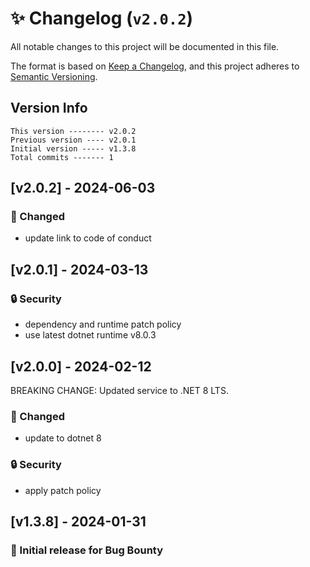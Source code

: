 # ✨ Changelog (`v2.0.2`)

All notable changes to this project will be documented in this file.

The format is based on [Keep a Changelog](https://keepachangelog.com/en/1.0.0/),
and this project adheres to [Semantic Versioning](https://semver.org/spec/v2.0.0.html).

## Version Info

```text
This version -------- v2.0.2
Previous version ---- v2.0.1
Initial version ----- v1.3.8
Total commits ------- 1
```

## [v2.0.2] - 2024-06-03

### 🔄 Changed

- update link to code of conduct

## [v2.0.1] - 2024-03-13

### :lock: Security

- dependency and runtime patch policy
- use latest dotnet runtime v8.0.3

## [v2.0.0] - 2024-02-12

BREAKING CHANGE: Updated service to .NET 8 LTS.

### 🔄 Changed

- update to dotnet 8

### 🔒 Security

- apply patch policy

## [v1.3.8] - 2024-01-31

### 🎉 Initial release for Bug Bounty
